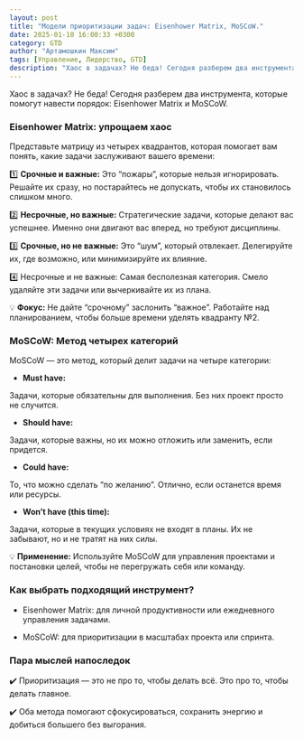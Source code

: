 ```yaml
---
layout: post
title: "​Модели приоритизации задач: Eisenhower Matrix, MoSCoW."
date: 2025-01-10 16:00:33 +0300
category: GTD
author: "Артамошкин Максим"
tags: [Управление, Лидерство, GTD]
description: "Хаос в задачах? Не беда! Сегодня разберем два инструмента, которые помогут навести порядок: Eisenhower Matrix и MoSCoW"
---
```


Хаос в задачах? Не беда! Сегодня разберем два инструмента, которые помогут навести порядок: Eisenhower Matrix и MoSCoW.
<!-- more -->
### Eisenhower Matrix: упрощаем хаос ###
Представьте матрицу из четырех квадрантов, которая помогает вам понять, какие задачи заслуживают вашего времени:

1️⃣ **Срочные и важные:**
Это “пожары”, которые нельзя игнорировать. Решайте их сразу, но постарайтесь не допускать, чтобы их становилось слишком много.

2️⃣ **Несрочные, но важные:**
Стратегические задачи, которые делают вас успешнее. Именно они двигают вас вперед, но требуют дисциплины.

3️⃣ **Срочные, но не важные:**
Это “шум”, который отвлекает. Делегируйте их, где возможно, или минимизируйте их влияние.

4️⃣ Несрочные и не важные:
Самая бесполезная категория. Смело удаляйте эти задачи или вычеркивайте их из плана.

💡 **Фокус:** Не дайте “срочному” заслонить “важное”. Работайте над планированием, чтобы больше времени уделять квадранту №2.

### MoSCoW: Метод четырех категорий ###
MoSCoW — это метод, который делит задачи на четыре категории:

- **Must have:**

Задачи, которые обязательны для выполнения. Без них проект просто не случится.

- **Should have:**

Задачи, которые важны, но их можно отложить или заменить, если придется.
- **Could have:**

То, что можно сделать “по желанию”. Отлично, если останется время или ресурсы.

- **Won’t have (this time):**

Задачи, которые в текущих условиях не входят в планы. Их не забывают, но и не тратят на них силы.

💡 **Применение:** Используйте MoSCoW для управления проектами и постановки целей, чтобы не перегружать себя или команду.

### Как выбрать подходящий инструмент? ###

- Eisenhower Matrix: для личной продуктивности или ежедневного управления задачами.

- MoSCoW: для приоритизации в масштабах проекта или спринта.

### Пара мыслей напоследок ###

✔️ Приоритизация — это не про то, чтобы делать всё. Это про то, чтобы делать главное.

✔️ Оба метода помогают сфокусироваться, сохранить энергию и добиться большего без выгорания.
